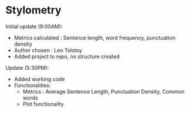 # Stylometry

Initial update (9:00AM):
- Metrics calculated : Sentence length, word frequency, punctuation density
- Author chosen : Leo Tolstoy
- Added project to repo, no structure created

Update (5:30PM):
- Added working code
- Functionalities:
	- Metrics : Average Sentence Length, Punctuation Density, Common words
	- Plot functionality
